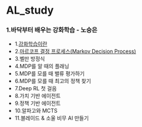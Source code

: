 # AL_study

### 1.바닥부터 배우는 강화학습 - 노승은
* 1.[강화학습이란](https://github.com/kkyuhun94/AL_study/blob/master/chapter1.md)
* 2.[마르코프 결정 프로세스(Markov Decision Process)](https://github.com/kkyuhun94/AL_study/blob/master/chapter2.md)
* 3.벨만 방정식
* 4.MDP를 알 때의 플래닝
* 5.MDP를 모를 때 밸류 평가하기 
* 6.MDP를 모를 때 최고의 정책 찾기
* 7.Deep RL 첫 걸음
* 8.가치 기반 에이전트
* 9.정책 기반 에이전트
* 10.알파고와 MCTS
* 11.블레이드 & 소울 비무 AI 만들기 
